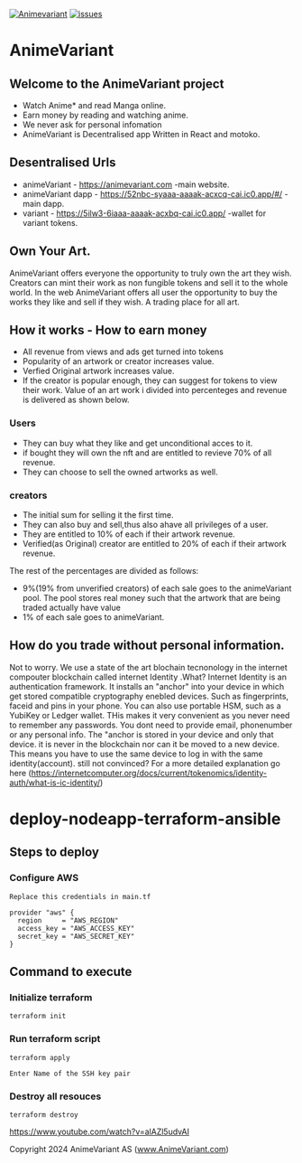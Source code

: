 [![Animevariant](https://github.com/valiantlynx/valiantlynx-turborepo/actions/workflows/svelte-manga.yaml/badge.svg)](https://github.com/valiantlynx/valiantlynx-turborepo/actions/workflows/svelte-manga.yaml)
[![issues](https://github.com/valiantlynx/valiantlynx-turborepo/actions/workflows/issues.yaml/badge.svg)](https://github.com/valiantlynx/valiantlynx-turborepo/actions/workflows/issues.yaml)

# AnimeVariant
## Welcome to the AnimeVariant project

- Watch Anime* and read Manga online.
- Earn money by reading and watching anime.
- We never ask for personal infomation
- AnimeVariant is Decentralised app Written in React and motoko.

## Desentralised Urls
- animeVariant - https://animevariant.com -main website.
- animeVariant dapp - https://52nbc-syaaa-aaaak-acxcq-cai.ic0.app/#/ -main dapp.
- variant - https://5ilw3-6iaaa-aaaak-acxbq-cai.ic0.app/ -wallet for variant tokens.

## Own Your Art.
AnimeVariant offers everyone the opportunity to truly own the art they wish. Creators can mint their work as non fungible tokens and sell it to the whole world. In the web AnimeVariant offers all user the opportunity to buy the works they like and sell if they wish. A trading place for all art.

## How it works - How to earn money

- All revenue from views and ads get turned into tokens
- Popularity of an artwork or creator increases value.
- Verfied Original artwork increases value.
- If the creator is popular enough, they can suggest for tokens to view their work.
  Value of an art work i divided into percenteges and revenue is delivered as shown below.

### Users

- They can buy what they like and get unconditional acces to it.
- if bought they will own the nft and are entitled to revieve 70% of all revenue.
- They can choose to sell the owned artworks as well.

### creators

- The initial sum for selling it the first time.
- They can also buy and sell,thus also ahave all privileges of a user.
- They are entitled to 10% of each if their artwork revenue.
- Verified(as Original) creator are entitled to 20% of each if their artwork revenue.

The rest of the percentages are divided as follows:

- 9%(19% from unverified creators) of each sale goes to the animeVariant pool.
  The pool stores real money such that the artwork that are being traded actually have value
- 1% of each sale goes to animeVariant.

## How do you trade without personal information.

Not to worry. We use a state of the art blochain tecnonology in the internet compouter blockchain called internet Identity .What?
Internet Identity is an authentication framework. It installs an "anchor" into your device in which get stored compatible cryptography enebled devices. Such as fingerprints, faceid and pins in your phone. You can also use portable HSM, such as a YubiKey or Ledger wallet. THis makes it very convenient as you never need to remember any passwords. You dont need to provide email, phonenumber or any personal info.
The "anchor is stored in your device and only that device. it is never in the blockchain nor can it be moved to a new device. This means you have to use the same device to log in with the same identity(account).
still not convinced?
For a more detailed explanation go here (https://internetcomputer.org/docs/current/tokenomics/identity-auth/what-is-ic-identity/)


# deploy-nodeapp-terraform-ansible

## Steps to deploy
### Configure AWS 
```hcl
Replace this credentials in main.tf

provider "aws" {
  region     = "AWS_REGION"
  access_key = "AWS_ACCESS_KEY"
  secret_key = "AWS_SECRET_KEY"
}
```

## Command to execute
### Initialize terraform
```hcl
terraform init
```

### Run terraform script
```hcl
terraform apply

Enter Name of the SSH key pair
```

### Destroy all resouces
```hcl
terraform destroy
```
https://www.youtube.com/watch?v=alAZl5udvAI

Copyright 2024 AnimeVariant AS (www.AnimeVariant.com)

